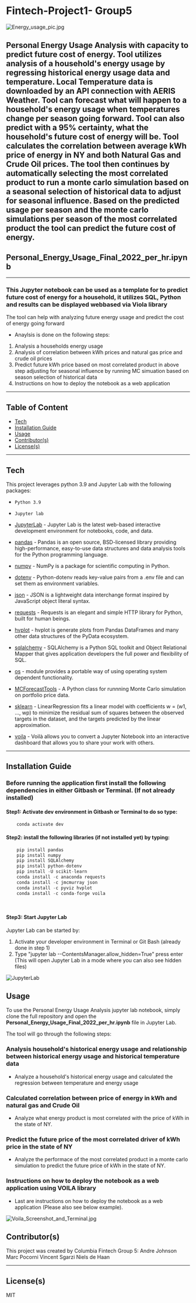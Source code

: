 # Fintech-Project1- Group5


![Energy_usage_pic.jpg](https://github.com/vincentsgarzi/Group5Project1/blob/main/Images/Energy_usage_pic.jpg)

## Personal Energy Usage Analysis with capacity to predict future cost of energy. Tool utilizes analysis of a household's energy usage by regressing historical energy usage data and temperature. Local Temperature data is downloaded by an API connection with AERIS Weather. Tool can forecast what will happen to a household's energy usage when temperatures change per season going forward. Tool can also predict with a 95% certainty, what the household's future cost of energy will be. Tool calculates the correlation between average kWh price of energy in NY and both Natural Gas and Crude Oil prices. The tool then continues by automatically selecting the most correlated product to run a monte carlo simulation based on a seasonal selection of historical data to adjust for seasonal influence. Based on the predicted usage per season and the monte carlo simulations per season of the most correlated product the tool can predict the future cost of energy. 

## Personal_Energy_Usage_Final_2022_per_hr.ipynb
---

### This Jupyter notebook can be used as a template for to predict future cost of energy for a household, it utilizes SQL, Python and results can be displayed webbased via Viola library

The tool can help with analyzing future energy usage and predict the cost of energy going forward
* Anaylsis is done on the following steps: 
1. Analysis a households energy usage
2. Analysis of correlation between kWh prices and natural gas price and crude oil prices
3. Predict future kWh price based on most correlated product in above step adjusting for seasonal influence by running MC simuation based on season selection of historical data
4. Instructions on how to deploy the notebook as a web application


---
## Table of Content

- [Tech](#technologies)
- [Installation Guide](#installation-guide)
- [Usage](#usage)
- [Contributor(s)](#contributor(s))
- [License(s)](#license(s))

---
## Tech

This project leverages python 3.9 and Jupyter Lab with the following packages:

* `Python 3.9`
* `Jupyter lab`

* [JupyterLab](https://jupyter.org/) - Jupyter Lab is the latest web-based interactive development environment for notebooks, code, and data.

* [pandas](https://pandas.pydata.org/pandas-docs/stable/index.html) - Pandas is an open source, BSD-licensed library providing high-performance, easy-to-use data structures and data analysis tools for the Python programming language.

* [numpy](https://numpy.org/doc/stable/index.html) - NumPy is a package for scientific computing in Python.

* [dotenv](https://pypi.org/project/python-dotenv/) - Python-dotenv reads key-value pairs from a .env file and can set them as environment variables.

* [json](https://docs.python.org/3/library/json.html) -  JSON is a lightweight data interchange format inspired by JavaScript object literal syntax.

* [requests](https://requests.readthedocs.io/en/latest/) - Requests is an elegant and simple HTTP library for Python, built for human beings.

* [hvplot](https://hvplot.holoviz.org/user_guide/Plotting.html) - hvplot is generate plots from Pandas DataFrames and many other data structures of the PyData ecosystem.

* [sqlalchemy](https://www.sqlalchemy.org/) - SQLAlchemy is a Python SQL toolkit and Object Relational Mapper that gives application developers the full power and flexibility of SQL.

* [os](https://docs.python.org/3/library/os.html) - module provides a portable way of using operating system dependent functionality.

* [MCForecastTools](https://cdn.inst-fs-pdx-prod.inscloudgate.net/e0e08ad7-c5b3-43c1-8e7c-e7efc5f1f39c/MCForecastTools.py?token=eyJhbGciOiJIUzUxMiIsInR5cCI6IkpXVCIsImtpZCI6ImNkbiJ9.eyJyZXNvdXJjZSI6Ii9lMGUwOGFkNy1jNWIzLTQzYzEtOGU3Yy1lN2VmYzVmMWYzOWMvTUNGb3JlY2FzdFRvb2xzLnB5IiwidGVuYW50IjoiY2FudmFzIiwidXNlcl9pZCI6IjE1MDQyMDAwMDAwMDA0MTkyOCIsImlhdCI6MTY3MjMwNDM5NywiZXhwIjoxNjcyMzkwNzk3fQ.WGJMX_rASeilWSbulLAihV6NgGxdQXfVJnemxa9Pdyydjy0LvqbqBUcMU_ORuels5eLcI8CUQ7bzjZMIcmOi3A&content_type=text%2Fx-python) -  A Python class for runnning Monte Carlo simulation on portfolio price data.

* [sklearn](https://scikit-learn.org/stable/modules/generated/sklearn.linear_model.LinearRegression.html) - LinearRegression fits a linear model with coefficients w = (w1, …, wp) to minimize the residual sum of squares between the observed targets in the dataset, and the targets predicted by the linear approximation.

* [voila](https://voila.readthedocs.io/en/stable/index.html) - Voilà allows you to convert a Jupyter Notebook into an interactive dashboard that allows you to share your work with others.
---

## Installation Guide

### Before running the application first install the following dependencies in either Gitbash or Terminal. (If not already installed)

#### Step1: Activate dev environment in Gitbash or Terminal to do so type:
```python
    conda activate dev
```
#### Step2: install the following libraries (if not installed yet) by typing:
```python
    pip install pandas
    pip install numpy
    pip install SQLAlchemy
    pip install python-dotenv
    pip install -U scikit-learn
    conda install -c anaconda requests
    conda install -c jmcmurray json    
    conda install -c pyviz hvplot
    conda install -c conda-forge voila

    
```
#### Step3: Start Jupyter Lab
Jupyter Lab can be started by:
1. Activate your developer environment in Terminal or Git Bash (already done in step 1)
2. Type "jupyter lab --ContentsManager.allow_hidden=True" press enter (This will open Jupyter Lab in a mode where you can also see hidden files)

![JupyterLab](https://github.com/vincentsgarzi/Group5Project1/blob/main/Images/JupyterLab.PNG)


## Usage

To use the Personal Energy Usage Analysis jupyter lab notebook, simply clone the full repository and open the **Personal_Energy_Usage_Final_2022_per_hr.ipynb** file in Jupyter Lab. 

The tool will go through the following steps:

### Analysis household's historical energy usage and relationship between historical energy usage and historical temperature data
* Analyze a household's historical energy usage and calculated the regression between temperature and energy usage

### Calculated correlation between price of energy in kWh and natural gas and Crude Oil
* Analyze what energy product is most correlated with the price of kWh in the state of NY. 

### Predict the future price of the most correlated driver of kWh price in the state of NY
* Analyze the performace of the most correlated product in a monte carlo simulation to predict the future price of kWh in the state of NY. 

### Instructions on how to deploy the notebook as a web application using VOILA library
* Last are instructions on how to deploy the notebook as a web application (Please also see below example). 

![Voila_Screenshot_and_Terminal.jpg](https://github.com/vincentsgarzi/Group5Project1/blob/main/Images/Voila_Screenshot_and_Terminal.jpg)

## Contributor(s)

This project was created by Columbia Fintech Group 5:
Andre Johnson
Marc Pocorni
Vincent Sgarzi
Niels de Haan

---

## License(s)

MIT
